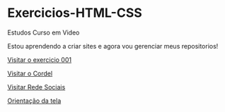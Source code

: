 # Exercicios-HTML-CSS
 Estudos Curso em Video

Estou aprendendo a criar sites e agora vou gerenciar meus repositorios!

<a href="https://lucasvilasbooas.github.io/Exercicios-HTML-CSS/ex001/index.html">Visitar o exercicio 001</a>

<a href="https://lucasvilasbooas.github.io/Exercicios-HTML-CSS/desafio012/">Visitar o Cordel</a>

<a href="https://lucasvilasbooas.github.io/Exercicios-HTML-CSS/desafio013/">Visitar Rede Sociais</a>

<a href="https://lucasvilasbooas.github.io/Exercicios-HTML-CSS/ex026/mq002/">Orientação da tela </a>
